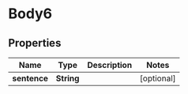 # Body6

## Properties
Name | Type | Description | Notes
------------ | ------------- | ------------- | -------------
**sentence** | **String** |  |  [optional]
